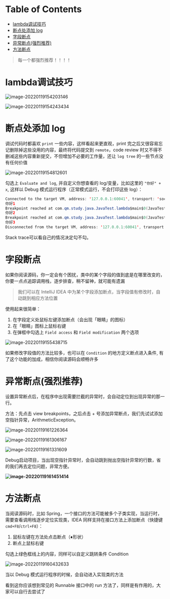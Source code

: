 # Table of Contents

* [lambda调试技巧](#lambda调试技巧)
* [断点处添加 log](#断点处添加-log)
* [字段断点](#字段断点)
* [异常断点(强烈推荐)](#异常断点强烈推荐)
* [方法断点](#方法断点)




> 每一个都强烈推荐！！！！

# lambda调试技巧

![image-20220119154203146](.images/image-20220119154203146.png)




![image-20220119154243434](.images/image-20220119154243434.png)



# 断点处添加 log

调试代码时都喜欢 `print` 一些内容，这样看起来更直观，print 完之后又很容易忘记删除掉这些没用的内容，最终将代码提交到 `remote`，code review 时又不得不删减这些内容重新提交，不但增加不必要的工作量，还让 `log tree` 的一些节点没有任何价值

![image-20220119154812601](.images/image-20220119154812601.png)




勾选上 `Evaluate and log`, 并自定义你想查看的 log/变量，比如这里的 `"你好" + x`, 这样以 Debug 模式运行程序（正常模式运行，不会打印这些 log）：

```java
Connected to the target VM, address: '127.0.0.1:60041', transport: 'socket'
你好1
Breakpoint reached at com.qm.study.java.JavaTest.lambda$main$0(JavaTest.java:25)
你好2
Breakpoint reached at com.qm.study.java.JavaTest.lambda$main$0(JavaTest.java:25)
你好3
Disconnected from the target VM, address: '127.0.0.1:60041', transport: 'socket'

```


Stack trace可以看自己的情况决定勾不勾。



# 字段断点

如果你阅读源码，你一定会有个困扰，类中的某个字段的值到底是在哪里改变的，你要一点点追踪调用栈，逐步排查，稍不留神，就可能有遗漏

> 我们可以在 IntelliJ IDEA 中为某个字段添加断点，当字段值有修改时，自动跳到相应方法位置

使用起来很简单：

1. 在字段定义处鼠标左键添加断点（会出现「眼睛」的图标）
2. 在「眼睛」图标上鼠标右键
3. 在弹框中勾选上 `Field access` 和 `Field modification` 两个选项

![image-20220119155438715](.images/image-20220119155438715.png)

如果修改字段值的方法比较多，也可以在 `Condition` 的地方定义断点进入条件, 有了这个功能的加成，相信你阅读源码会顺畅许多





# 异常断点(强烈推荐)

设置异常断点后，在程序中出现需要拦截的异常时，会自动定位到出现异常的那一行。

方法：先点击 view breakpoints，之后点击 + 号添加异常断点，我们先试试添加空指针异常，ArithmeticException。


![image-20220119161226364](.images/image-20220119161226364.png)



![image-20220119161306167](.images/image-20220119161306167.png)



![image-20220119161331609](.images/image-20220119161331609.png)



Debug启动项目，当出现空指针异常时，会自动跳到抛出空指针异常的行数，省的我们再去定位问题，非常方便。

**![image-20220119161451414](.images/image-20220119161451414.png)**






#  方法断点

当阅读源码时，比如 Spring，一个接口的方法可能被多个子类实现，当运行时，需要查看调用栈逐步定位实现类，IDEA 同样支持在接口方法上添加断点（快捷键 `cmd+F8`/`ctrl+F8`）：

1. 鼠标左键在方法处点击断点（♦️形状）
2. 断点上鼠标右键

勾选上绿色框线上的内容，同样可以自定义跳转条件 Condition

![image-20220119160432633](.images/image-20220119160432633.png)

当以 Debug 模式运行程序的时候，会自动进入实现类的方法



看到这你应该想到常见的 Runnable 接口中的 run 方法了，同样是有作用的，大家可以自行去尝试了
